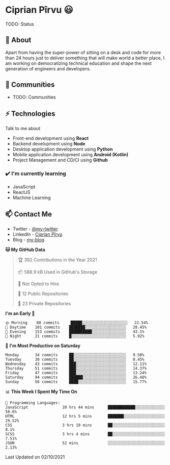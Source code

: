 # Ciprian Pîrvu 😃

TODO: Status

## 🧐 About

Apart from having the super-power of sitting on a desk and code for more than 24 hours just to deliver something that will make world a better place, I am working on democratizing technical education and shape the next generation of engineers and developers.

## 👯 Communities

-   TODO: Communities

## ⚡ Technologies

Talk to me about

-   Front-end development using **React**
-   Backend development using **Node**
-   Desktop application development using **Python**
-   Mobile application development using **Android (Kotlin)**
-   Project Management and CD/CI using **Github**

### ✔️ I'm currently learning

-   JavaScript
-   ReactJS
-   Machine Learning

## 📫 Contact Me

-   Twitter - [@my-twitter]()
-   LinkedIn - [Ciprian Pîrvu](https://www.linkedin.com/in/p%C3%AErvu-ciprian-cristian-4415991b1/)
-   Blog - [my-blog]()

<!--START_SECTION:waka-->
**🐱 My GitHub Data** 

> 🏆 392 Contributions in the Year 2021
 > 
> 📦 588.9 kB Used in GitHub's Storage 
 > 
> 🚫 Not Opted to Hire
 > 
> 📜 12 Public Repositories 
 > 
> 🔑 23 Private Repositories  
 > 
**I'm an Early 🐤** 

```text
🌞 Morning    80 commits     █████░░░░░░░░░░░░░░░░░░░░   22.54% 
🌆 Daytime    101 commits    ███████░░░░░░░░░░░░░░░░░░   28.45% 
🌃 Evening    153 commits    ██████████░░░░░░░░░░░░░░░   43.1% 
🌙 Night      21 commits     █░░░░░░░░░░░░░░░░░░░░░░░░   5.92%

```
📅 **I'm Most Productive on Saturday** 

```text
Monday       34 commits     ██░░░░░░░░░░░░░░░░░░░░░░░   9.58% 
Tuesday      30 commits     ██░░░░░░░░░░░░░░░░░░░░░░░   8.45% 
Wednesday    43 commits     ███░░░░░░░░░░░░░░░░░░░░░░   12.11% 
Thursday     51 commits     ███░░░░░░░░░░░░░░░░░░░░░░   14.37% 
Friday       47 commits     ███░░░░░░░░░░░░░░░░░░░░░░   13.24% 
Saturday     94 commits     ██████░░░░░░░░░░░░░░░░░░░   26.48% 
Sunday       56 commits     ████░░░░░░░░░░░░░░░░░░░░░   15.77%

```


📊 **This Week I Spent My Time On** 

```text
💬 Programming Languages: 
JavaScript               20 hrs 44 mins      ████████████░░░░░░░░░░░░░   50.6% 
HTML                     12 hrs 5 mins       ███████░░░░░░░░░░░░░░░░░░   29.52% 
CSS                      3 hrs 19 mins       ██░░░░░░░░░░░░░░░░░░░░░░░   8.1% 
SCSS                     3 hrs 4 mins        ██░░░░░░░░░░░░░░░░░░░░░░░   7.51% 
JSON                     52 mins             ░░░░░░░░░░░░░░░░░░░░░░░░░   2.13%

```


 Last Updated on 02/10/2021
<!--END_SECTION:waka-->
